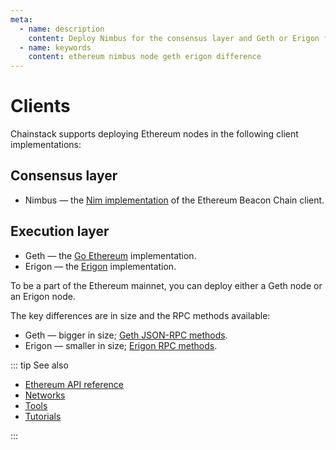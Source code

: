 ```yaml
---
meta:
  - name: description
    content: Deploy Nimbus for the consensus layer and Geth or Erigon for the execution layer on Ethereum.
  - name: keywords
    content: ethereum nimbus node geth erigon difference
---
```


# Clients

Chainstack supports deploying Ethereum nodes in the following client implementations:

## Consensus layer

* Nimbus — the [Nim implementation](https://github.com/status-im/nimbus-eth2) of the Ethereum Beacon Chain client.

## Execution layer

* Geth — the [Go Ethereum](https://github.com/ethereum/go-ethereum) implementation.
* Erigon — the [Erigon](https://github.com/ledgerwatch/erigon) implementation.

To be a part of the Ethereum mainnet, you can deploy either a Geth node or an Erigon node.

The key differences are in size and the RPC methods available:

* Geth — bigger in size; [Geth JSON-RPC methods](https://eth.wiki/json-rpc/API).
* Erigon — smaller in size; [Erigon RPC methods](https://github.com/ledgerwatch/erigon/blob/devel/cmd/rpcdaemon/README.md#rpc-implementation-status).

::: tip See also

* [Ethereum API reference](/api/ethereum/ethereum-api-reference)
* [Networks](/operations/ethereum/networks)
* [Tools](/operations/ethereum/tools)
* [Tutorials](/tutorials/ethereum/)

:::

